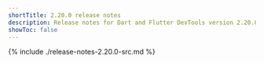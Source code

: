 ```yaml
---
shortTitle: 2.20.0 release notes
description: Release notes for Dart and Flutter DevTools version 2.20.0.
showToc: false
---
```


{% include ./release-notes-2.20.0-src.md %}
